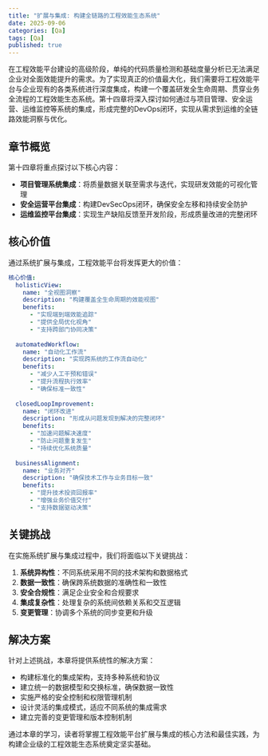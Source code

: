 ```yaml
---
title: "扩展与集成: 构建全链路的工程效能生态系统"
date: 2025-09-06
categories: [Qa]
tags: [Qa]
published: true
---
```

在工程效能平台建设的高级阶段，单纯的代码质量检测和基础度量分析已无法满足企业对全面效能提升的需求。为了实现真正的价值最大化，我们需要将工程效能平台与企业现有的各类系统进行深度集成，构建一个覆盖研发全生命周期、贯穿业务全流程的工程效能生态系统。第十四章将深入探讨如何通过与项目管理、安全运营、运维监控等系统的集成，形成完整的DevOps闭环，实现从需求到运维的全链路效能洞察与优化。

## 章节概览

第十四章将重点探讨以下核心内容：

*   **项目管理系统集成**：将质量数据关联至需求与迭代，实现研发效能的可视化管理
*   **安全运营平台集成**：构建DevSecOps闭环，确保安全左移和持续安全防护
*   **运维监控平台集成**：实现生产缺陷反馈至开发阶段，形成质量改进的完整闭环

## 核心价值

通过系统扩展与集成，工程效能平台将发挥更大的价值：

```yaml
核心价值:
  holisticView:
    name: "全视图洞察"
    description: "构建覆盖全生命周期的效能视图"
    benefits:
      - "实现端到端效能追踪"
      - "提供全局优化视角"
      - "支持跨部门协同决策"
  
  automatedWorkflow:
    name: "自动化工作流"
    description: "实现跨系统的工作流自动化"
    benefits:
      - "减少人工干预和错误"
      - "提升流程执行效率"
      - "确保标准一致性"
  
  closedLoopImprovement:
    name: "闭环改进"
    description: "形成从问题发现到解决的完整闭环"
    benefits:
      - "加速问题解决速度"
      - "防止问题重复发生"
      - "持续优化系统质量"
  
  businessAlignment:
    name: "业务对齐"
    description: "确保技术工作与业务目标一致"
    benefits:
      - "提升技术投资回报率"
      - "增强业务价值交付"
      - "支持数据驱动决策"
```

## 关键挑战

在实施系统扩展与集成过程中，我们将面临以下关键挑战：

1. **系统异构性**：不同系统采用不同的技术架构和数据格式
2. **数据一致性**：确保跨系统数据的准确性和一致性
3. **安全合规性**：满足企业安全和合规要求
4. **集成复杂性**：处理复杂的系统间依赖关系和交互逻辑
5. **变更管理**：协调多个系统的同步变更和升级

## 解决方案

针对上述挑战，本章将提供系统性的解决方案：

*   构建标准化的集成架构，支持多种系统和协议
*   建立统一的数据模型和交换标准，确保数据一致性
*   实施严格的安全控制和权限管理机制
*   设计灵活的集成模式，适应不同系统的集成需求
*   建立完善的变更管理和版本控制机制

通过本章的学习，读者将掌握工程效能平台扩展与集成的核心方法和最佳实践，为构建企业级的工程效能生态系统奠定坚实基础。